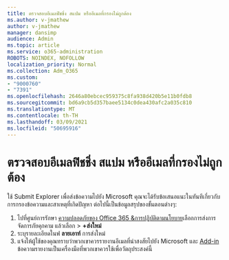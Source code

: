 ```yaml
---
title: ตรวจสอบอีเมลฟิชชิ่ง สแปม หรืออีเมลที่กรองไม่ถูกต้อง
ms.author: v-jmathew
author: v-jmathew
manager: dansimp
audience: Admin
ms.topic: article
ms.service: o365-administration
ROBOTS: NOINDEX, NOFOLLOW
localization_priority: Normal
ms.collection: Adm_O365
ms.custom:
- "9000760"
- "7391"
ms.openlocfilehash: 2646a80ebcec959375c8fa938d420b5e11b0fdb8
ms.sourcegitcommit: bd6a9cb5d357baee5134c0dea430afc2a035c810
ms.translationtype: MT
ms.contentlocale: th-TH
ms.lasthandoff: 03/09/2021
ms.locfileid: "50695916"
---
```

# <a name="investigate-phishing-spam-or-incorrectly-filtered-email"></a>ตรวจสอบอีเมลฟิชชิ่ง สแปม หรืออีเมลที่กรองไม่ถูกต้อง

ใช้ Submit Explorer เพื่อส่งข้อความไปยัง Microsoft คุณจะได้รับข้อเสนอแนะในทันทีเกี่ยวกับการกรองข้อความและสาเหตุที่เกิดปัญหา ต่อไปนี้เป็นข้อมูลสรุปของขั้นตอนต่างๆ:

1. ไปที่ศูนย์การรักษา [ความปลอดภัยของ Office 365 &การปฏิบัติตามนโยบาย](https://go.microsoft.com/fwlink/p/?linkid=2077143)เลือกการส่งการจัดการภัยคุกคาม แล้วเลือก  >  **+ส่งใหม่**
2. ระบุรายละเอียดในฟ **ลายเอาท์** การส่งใหม่
3. แจ้งให้ผู้ใช้ของคุณทราบว่าพวกเขาควรรายงานอีเมลที่น่าสงสัยไปยัง Microsoft และ [Add-in](https://go.microsoft.com/fwlink/?linkid=2092385) ข้อความรายงานเป็นเครื่องมือที่พวกเขาควรใช้เพื่อวัตถุประสงค์นี้
